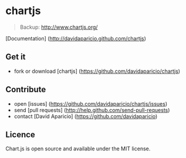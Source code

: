 chartjs
=======

> Backup: http://www.chartjs.org/

[Documentation] (http://davidaparicio.github.com/chartjs)

## Get it

- fork or download [chartjs] (https://github.com/davidaparicio/chartjs)

## Contribute

- open [issues] (https://github.com/davidaparicio/chartjs/issues)
- send [pull requests] (http://help.github.com/send-pull-requests)
- contact [David Aparicio] (https://github.com/davidaparicio)

## Licence

Chart.js is open source and available under the MIT license.
